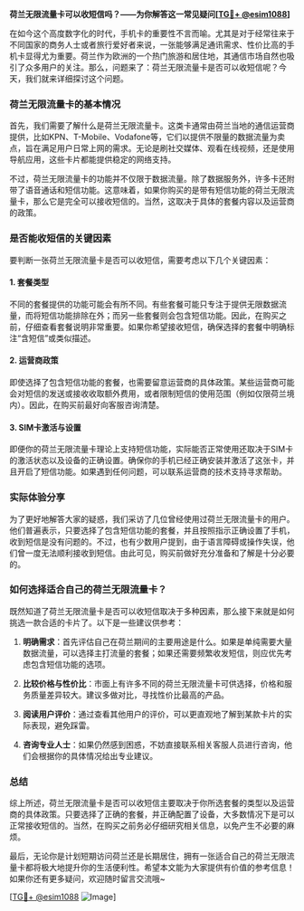 **荷兰无限流量卡可以收短信吗？——为你解答这一常见疑问[[TG💪+ @esim1088](https://t.me/s/esim1088)]**

在如今这个高度数字化的时代，手机卡的重要性不言而喻。尤其是对于经常往来于不同国家的商务人士或者旅行爱好者来说，一张能够满足通讯需求、性价比高的手机卡显得尤为重要。荷兰作为欧洲的一个热门旅游和居住地，其通信市场自然也吸引了众多用户的关注。那么，问题来了：荷兰无限流量卡是否可以收短信呢？今天，我们就来详细探讨这个问题。

### 荷兰无限流量卡的基本情况

首先，我们需要了解什么是荷兰无限流量卡。这类卡通常由荷兰当地的通信运营商提供，比如KPN、T-Mobile、Vodafone等，它们以提供不限量的数据流量为卖点，旨在满足用户日常上网的需求。无论是刷社交媒体、观看在线视频，还是使用导航应用，这些卡片都能提供稳定的网络支持。

不过，荷兰无限流量卡的功能并不仅限于数据流量。除了数据服务外，许多卡还附带了语音通话和短信功能。这意味着，如果你购买的是带有短信功能的荷兰无限流量卡，那么它是完全可以接收短信的。当然，这取决于具体的套餐内容以及运营商的政策。

### 是否能收短信的关键因素

要判断一张荷兰无限流量卡是否可以收短信，需要考虑以下几个关键因素：

#### 1. **套餐类型**
   不同的套餐提供的功能可能会有所不同。有些套餐可能只专注于提供无限数据流量，而将短信功能排除在外；而另一些套餐则会包含短信功能。因此，在购买之前，仔细查看套餐说明非常重要。如果你希望接收短信，确保选择的套餐中明确标注“含短信”或类似描述。

#### 2. **运营商政策**
   即使选择了包含短信功能的套餐，也需要留意运营商的具体政策。某些运营商可能会对短信的发送或接收收取额外费用，或者限制短信的使用范围（例如仅限荷兰境内）。因此，在购买前最好向客服咨询清楚。

#### 3. **SIM卡激活与设置**
   即便你的荷兰无限流量卡理论上支持短信功能，实际能否正常使用还取决于SIM卡的激活状态以及设备的正确设置。确保你的手机已经正确安装并激活了这张卡，并且开启了短信功能。如果遇到任何问题，可以联系运营商的技术支持寻求帮助。

### 实际体验分享

为了更好地解答大家的疑惑，我们采访了几位曾经使用过荷兰无限流量卡的用户。他们普遍表示，只要选择了包含短信功能的套餐，并且按照指示正确设置了手机，收到短信是没有问题的。不过，也有少数用户提到，由于语言障碍或操作失误，他们曾一度无法顺利接收到短信。由此可见，购买前做好充分准备和了解是十分必要的。

### 如何选择适合自己的荷兰无限流量卡？

既然知道了荷兰无限流量卡是否可以收短信取决于多种因素，那么接下来就是如何挑选一款合适的卡片了。以下是一些建议供参考：

1. **明确需求**：首先评估自己在荷兰期间的主要用途是什么。如果是单纯需要大量数据流量，可以选择主打流量的套餐；如果还需要频繁收发短信，则应优先考虑包含短信功能的选项。
   
2. **比较价格与性价比**：市面上有许多不同的荷兰无限流量卡可供选择，价格和服务质量差异较大。建议多做对比，寻找性价比最高的产品。

3. **阅读用户评价**：通过查看其他用户的评价，可以更直观地了解到某款卡片的实际表现，避免踩雷。

4. **咨询专业人士**：如果仍然感到困惑，不妨直接联系相关客服人员进行咨询，他们会根据你的具体情况给出专业建议。

### 总结

综上所述，荷兰无限流量卡是否可以收短信主要取决于你所选套餐的类型以及运营商的具体政策。只要选择了正确的套餐，并正确配置了设备，大多数情况下是可以正常接收短信的。当然，在购买之前务必仔细研究相关信息，以免产生不必要的麻烦。

最后，无论你是计划短期访问荷兰还是长期居住，拥有一张适合自己的荷兰无限流量卡都将极大地提升你的生活便利性。希望本文能为大家提供有价值的参考信息！如果你还有更多疑问，欢迎随时留言交流哦~

[[TG💪+ @esim1088](https://t.me/s/esim1088) ![Image](https://i.postimg.cc/4NQfJmqS/Snipaste-2025-05-13-00-14-12.png)]